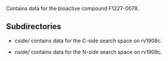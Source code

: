 Contains data for the bioactive compound F1227-0078.

## Subdirectories

- cside/ contains data for the C-side search space on rv1908c.

- nside/ contains data for the N-side search space on rv1908c.

